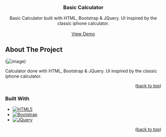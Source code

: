 <div align="center">
  <h3 align="center">Basic Calculator</h3>

  <p align="center">
    Basic Calculator built with HTML, Bootstrap & JQuery. UI inspired by the classic iphone calculator.
    <br />
    <br />
    <a href="https://agonzale110.github.io/CalculadoraGrafica/">View Demo</a>
  </p>
</div>


<!-- ABOUT THE PROJECT -->
## About The Project

(![image](https://user-images.githubusercontent.com/112128428/190885897-66d019b4-ec62-4590-b327-7c31375aa92d.png))
<p>Calculator done with HTML, Bootstrap & JQuery. UI inspired by the classic iphone calculator.</p>

<p align="right">(<a href="#readme-top">back to top</a>)</p>



### Built With

* [![HTML5][HTML5]][HTML5-url]
* [![Bootstrap][Bootstrap]][Bootstrap-url]
* [![JQuery][JQuery]][JQuery-url]
<p align="right">(<a href="#readme-top">back to top</a>)</p>

<!-- MARKDOWN LINKS & IMAGES -->
[HTML5]: https://img.shields.io/badge/HTML5-E34F26?style=for-the-badge&logo=html5&logoColor=white
[HTML5-url]: https://html.com/
[Bootstrap]: https://img.shields.io/badge/Bootstrap-563D7C?style=for-the-badge&logo=bootstrap&logoColor=white
[Bootstrap-url]: https://getbootstrap.com
[JQuery]: https://img.shields.io/badge/jQuery-0769AD?style=for-the-badge&logo=jquery&logoColor=white
[JQuery-url]: https://jquery.com 
